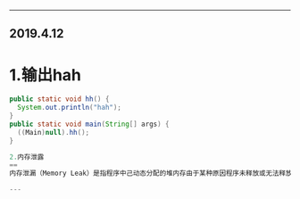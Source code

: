 
- - -
## 2019.4.12
1.输出hah
==

```java
public static void hh() {
  System.out.println("hah");
}
public static void main(String[] args) {
  ((Main)null).hh();
}

2.内存泄露
==
内存泄漏（Memory Leak）是指程序中己动态分配的堆内存由于某种原因程序未释放或无法释放，造成系统内存的浪费，导致程序运行速度减慢甚至系统崩溃等严重后果。

---
